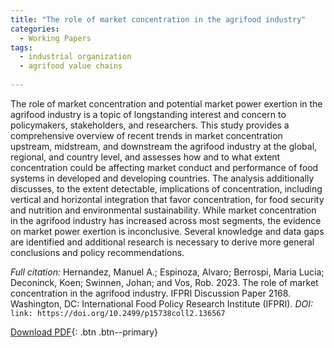 ```yaml
---
title: "The role of market concentration in the agrifood industry"
categories:
  - Working Papers
tags:
  - industrial organization
  - agrifood value chains
    
---
```

The role of market concentration and potential market power exertion in the agrifood industry is a topic of longstanding interest and concern to policymakers, stakeholders, and researchers. This study provides a comprehensive overview of recent trends in market concentration upstream, midstream, and downstream the agrifood industry at the global, regional, and country level, and assesses how and to what extent concentration could be affecting market conduct and performance of food systems in developed and developing countries. The analysis additionally discusses, to the extent detectable, implications of concentration, including vertical and horizontal integration that favor concentration, for food security and nutrition and environmental sustainability. While market concentration in the agrifood industry has increased across most segments, the evidence on market power exertion is inconclusive. Several knowledge and data gaps are identified and additional research is necessary to derive more general conclusions and policy recommendations.

*Full citation:* Hernandez, Manuel A.; Espinoza, Alvaro; Berrospi, Maria Lucia; Deconinck, Koen; Swinnen, Johan; and Vos, Rob. 2023. The role of market concentration in the agrifood industry. IFPRI Discussion Paper 2168. Washington, DC: International Food Policy Research Institute (IFPRI). 
*DOI:* `link: https://doi.org/10.2499/p15738coll2.136567`

[Download PDF](https://ebrary.ifpri.org/utils/getfile/collection/p15738coll2/id/136567/filename/136780.pdf){: .btn .btn--primary}




